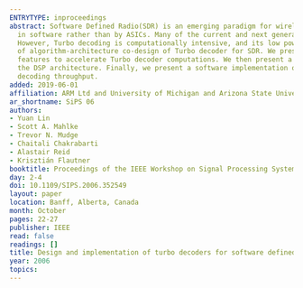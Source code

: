 ```yaml
---
ENTRYTYPE: inproceedings
abstract: Software Defined Radio(SDR) is an emerging paradigm for wireless terminals, in which the physical layer of communication protocols is implemented
  in software rather than by ASICs. Many of the current and next generation wireless protocols include Turbo coding because of its superior performance.
  However, Turbo decoding is computationally intensive, and its low power implementations have typ- ically been in ASICs. This paper presents a case study
  of algorithm-architecture co-design of Turbo decoder for SDR. We present a programmable DSP architecture for SDR that includes a set of architectural
  features to accelerate Turbo decoder computations. We then present a parallel window scheduling for MAX-Log-MAP component decoder that matches well with
  the DSP architecture. Finally, we present a software implementation of Turbo decoder for W-CDMA on the DSP architecture and show that it achieves 2Mbps
  decoding throughput.
added: 2019-06-01
affiliation: ARM Ltd and University of Michigan and Arizona State University
ar_shortname: SiPS 06
authors:
- Yuan Lin
- Scott A. Mahlke
- Trevor N. Mudge
- Chaitali Chakrabarti
- Alastair Reid
- Krisztián Flautner
booktitle: Proceedings of the IEEE Workshop on Signal Processing Systems (SiPS 2006)
day: 2-4
doi: 10.1109/SIPS.2006.352549
layout: paper
location: Banff, Alberta, Canada
month: October
pages: 22-27
publisher: IEEE
read: false
readings: []
title: Design and implementation of turbo decoders for software defined radio
year: 2006
topics:
---
```

